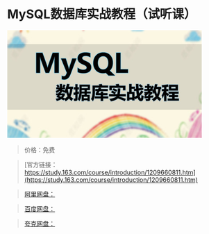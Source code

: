 # MySQL数据库实战教程（试听课）

![img](../../../assets/study163/free/77d0c4d6c2524a6e8fb3c1e6b5d6ccf3.jpg)

> 价格：免费

> [官方链接：https://study.163.com/course/introduction/1209660811.htm](https://study.163.com/course/introduction/1209660811.htm)

> [阿里网盘：]()

> [百度网盘：]()

> [夸克网盘：]()
